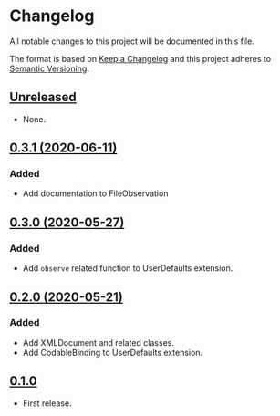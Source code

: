 # Changelog

All notable changes to this project will be documented in this file.

The format is based on [Keep a Changelog](http://keepachangelog.com/en/1.0.0/)
and this project adheres to [Semantic Versioning](http://semver.org/spec/v2.0.0.html).

## [Unreleased]

* None.

## [0.3.1 (2020-06-11)]

### Added

* Add documentation to FileObservation

## [0.3.0 (2020-05-27)]

### Added

* Add `observe` related function to UserDefaults extension.

## [0.2.0 (2020-05-21)]

### Added

* Add XMLDocument and related classes.
* Add CodableBinding to UserDefaults extension.

## [0.1.0]

* First release.

[Unreleased]: https://github.com/ridi/RIDIFoundation-iOS/compare/0.3.1...HEAD
[0.3.1 (2020-06-11)]: https://github.com/ridi/RIDIFoundation-iOS/compare/0.3.0...0.3.1
[0.3.0 (2020-05-27)]: https://github.com/ridi/RIDIFoundation-iOS/compare/0.2.0...0.3.0
[0.2.0 (2020-05-21)]: https://github.com/ridi/RIDIFoundation-iOS/compare/0.1.0...0.2.0
[0.1.0]: https://github.com/ridi/RIDIFoundation-iOS/releases/tag/0.1.0
